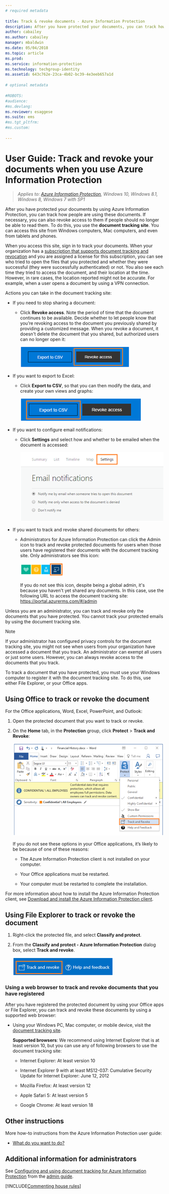 ```yaml
---
# required metadata

title: Track & revoke documents - Azure Information Protection
description: After you have protected your documents, you can track how people are using them. If necessary, you can also revoke access to these documents if people should no longer be able to read them. 
author: cabailey
ms.author: cabailey
manager: mbaldwin
ms.date: 05/04/2018
ms.topic: article
ms.prod:
ms.service: information-protection
ms.technology: techgroup-identity
ms.assetid: 643c762e-23ca-4b02-bc39-4e3eeb657a1d

# optional metadata

#ROBOTS:
#audience:
#ms.devlang:
ms.reviewer: esaggese
ms.suite: ems
#ms.tgt_pltfrm:
#ms.custom:

---
```


# User Guide: Track and revoke your documents when you use Azure Information Protection

>*Applies to: [Azure Information Protection](https://azure.microsoft.com/pricing/details/information-protection), Windows 10, Windows 8.1, Windows 8, Windows 7 with SP1*

After you have protected your documents by using Azure Information Protection, you can track how people are using these documents. If necessary, you can also revoke access to them if people should no longer be able to read them. To do this, you use the **document tracking site**. You can access this site from Windows computers, Mac computers, and even from tablets and phones.

When you access this site, sign in to track your documents. When your organization has a [subscription that supports document tracking and revocation](https://www.microsoft.com/cloud-platform/azure-information-protection-features) and you are assigned a license for this subscription, you can see who tried to open the files that you protected and whether they were successful (they were successfully authenticated) or not. You also see each time they tried to access the document, and their location at the time. However, in rare cases, the location reported might not be accurate. For example, when a user opens a document by using a VPN connection.

Actions you can take in the document tracking site:

- If you need to stop sharing a document: 
    
    - Click **Revoke access**. Note the period of time that the document continues to be available. Decide whether to let people know that you’re revoking access to the document you previously shared by providing a customized message. When you revoke a document, it doesn't delete the document that you shared, but authorized users can no longer open it:
        
        ![Revoke access icon in the document tracking site](../media/tracking-site-revoke-access-icon.png)
        
- If you want to export to Excel: 
    
    - Click **Export to CSV**, so that you can then modify the data, and create your own views and graphs:
         
        ![Export to CSV icon in the document tracking site](../media/tracking-site-export-icon.png)
         
- If you want to configure email notifications: 
     
    - Click **Settings** and select how and whether to be emailed when the document is accessed:
        
        ![Export to CSV icon in the document tracking site](../media/tracking-site-settings-email.png)

- If you want to track and revoke shared documents for others:
    
    - Administrators for Azure Information Protection can click the Admin icon to track and revoke protected documents for users when those users have registered their documents with the document tracking site. Only administrators see this icon:
        
        ![Admin icon in the document tracking site](../media/tracking-site-admin-icon.png)
        
        If you do not see this icon, despite being a global admin, it's because you haven't yet shared any documents. In this case, use the following URL to access the document tracking site: https://portal.azurerms.com/#/admin

Unless you are an administrator, you can track and revoke only the documents that you have protected. You cannot track your protected emails by using the document tracking site.

> [!NOTE] 
> If your administrator has configured privacy controls for the document tracking site, you might not see when users from your organization have accessed a document that you track. An administrator can exempt all users or just some users. However, you can always revoke access to the documents that you track.

To track a document that you have protected, you must use your Windows computer to register it with the document tracking site. To do this, use either File Explorer, or your Office apps.

## Using Office to track or revoke the document

For the Office applications, Word, Excel, PowerPoint, and Outlook: 

1. Open the protected document that you want to track or revoke.

2. On the **Home** tab, in the **Protection** group, click **Protect** > **Track and Revoke**:

    ![Track usage option](../media/track-usage-callout.png)
    
    If you do not see these options in your Office applications, it’s likely to be because of one of these reasons:
    
    - The Azure Information Protection client is not installed on your computer.
    
    - Your Office applications must be restarted.
    
    - Your computer must be restarted to complete the installation.
    
For more information about how to install the Azure Information Protection client, see [Download and install the Azure Information Protection client](install-client-app.md).

## Using File Explorer to track or revoke the document

1. Right-click the protected file, and select **Classify and protect**.

2. From the **Classify and protect - Azure Information Protection** dialog box, select **Track and revoke**.

    ![Track and revoke icon from the Classify and protect - Azure Information Protection dialog box](../media/track-and-revoke.png)


### Using a web browser to track and revoke documents that you have registered

After you have registered the protected document by using your Office apps or File Explorer, you can track and revoke these documents by using a supported web browser:

- Using your Windows PC, Mac computer, or mobile device, visit the [document tracking site](https://go.microsoft.com/fwlink/?LinkId=529562).

    **Supported browsers**: We recommend using Internet Explorer that is at least version 10, but you can use any of following browsers to use the document tracking site:

    - Internet Explorer: At least version 10

    - Internet Explorer 9 with at least MS12-037: Cumulative Security Update for Internet Explorer: June 12, 2012

    - Mozilla Firefox: At least version 12

    - Apple Safari 5: At least version 5

    - Google Chrome: At least version 18


## Other instructions
More how-to instructions from the Azure Information Protection user guide:

- [What do you want to do?](client-user-guide.md#what-do-you-want-to-do)

## Additional information for administrators    
See [Configuring and using document tracking for Azure Information Protection](client-admin-guide-document-tracking.md) from the [admin guide](client-admin-guide.md).

[!INCLUDE[Commenting house rules](../includes/houserules.md)]